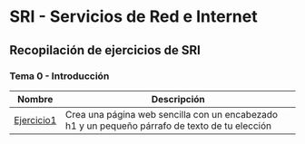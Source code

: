 # SRI - Servicios de Red e Internet
## Recopilación de ejercicios de SRI
### Tema 0 - Introducción
Nombre | Descripción
-------|---------
[Ejercicio1](/tema0/ejercicio5-1.md) | Crea una página web sencilla con un encabezado h1 y un pequeño párrafo de texto de tu elección

